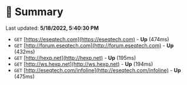 # 📖 Summary
Last updated: **5/18/2022, 5:40:30 PM**

- `GET` [https://eseqtech.com](https://eseqtech.com) - **Up** (474ms)
- `GET` [http://forum.eseqtech.com](http://forum.eseqtech.com) - **Up** (432ms)
- `GET` [http://hexp.net](http://hexp.net) - **Up** (195ms)
- `GET` [http://ws.hexp.net](http://ws.hexp.net) - **Up** (194ms)
- `GET` [http://eseqtech.com/infoline](http://eseqtech.com/infoline) - **Up** (475ms)
